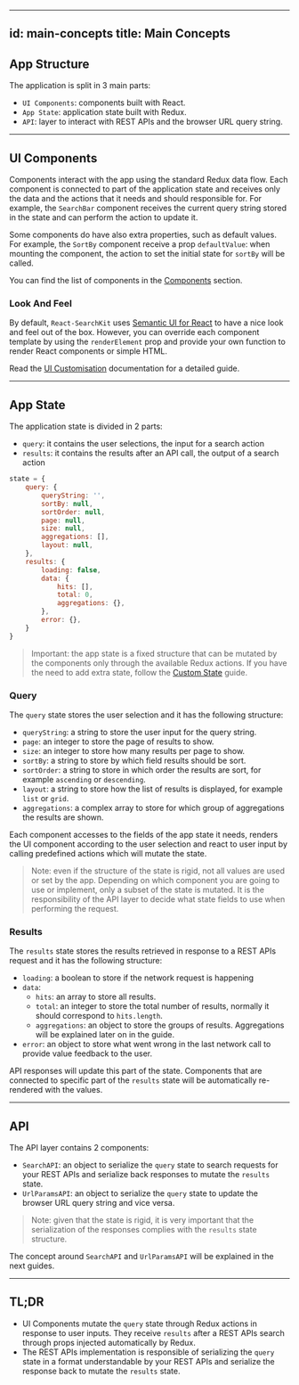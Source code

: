 <!--
  This file is part of React-SearchKit.
  Copyright (C) 2018 CERN.

  React-SearchKit is free software; you can redistribute it and/or modify it
  under the terms of the MIT License; see LICENSE file for more details.
-->

---
id: main-concepts
title: Main Concepts
---

## App Structure

The application is split in 3 main parts:

* `UI Components`: components built with React.
* `App State`: application state built with Redux.
* `API`: layer to interact with REST APIs and the browser URL query string.

---

## UI Components

Components interact with the app using the standard Redux data flow. Each component is connected to part of the application state and receives only the data and the actions that it needs and should responsible for.
For example, the `SearchBar` component receives the current query string stored in the state and can perform the action to update it.

Some components do have also extra properties, such as default values. For example, the `SortBy` component receive a prop `defaultValue`: when mounting the component, the action to set the initial state for `sortBy` will be called.

You can find the list of components in the [Components](components/react_searck_kit.md) section.

### Look And Feel

By default, `React-SearchKit` uses [Semantic UI for React](https://react.semantic-ui.com/) to have a nice look and feel out of the box. However, you can override each component template by using the `renderElement` prop and provide your own function to render React components or simple HTML.

Read the [UI Customisation](ui_customisation.md) documentation for a detailed guide.

---

## App State

The application state is divided in 2 parts:

* `query`: it contains the user selections, the input for a search action
* `results`: it contains the results after an API call, the output of a search action

```js
state = {
    query: {
        queryString: '',
        sortBy: null,
        sortOrder: null,
        page: null,
        size: null,
        aggregations: [],
        layout: null,
    },
    results: {
        loading: false,
        data: {
            hits: [],
            total: 0,
            aggregations: {},
        },
        error: {},
    }
}
```

> Important: the app state is a fixed structure that can be mutated by the components only through the available Redux actions. If you have the need to add extra state, follow the [Custom State](custom_state.md) guide.

### Query

The `query` state stores the user selection and it has the following structure:

* `queryString`: a string to store the user input for the query string.
* `page`: an integer to store the page of results to show.
* `size`: an integer to store how many results per page to show.
* `sortBy`: a string to store by which field results should be sort.
* `sortOrder`: a string to store in which order the results are sort, for example `ascending` or `descending`.
* `layout`: a string to store how the list of results is displayed, for example `list` or `grid`.
* `aggregations`: a complex array to store for which group of aggregations the results are shown.

Each component accesses to the fields of the app state it needs, renders the UI component according to the user selection and react to user input by calling predefined actions which will mutate the state.

> Note: even if the structure of the state is rigid, not all values are used or set by the app. Depending on which component you are going to use or implement, only a subset of the state is mutated. It is the responsibility of the API layer to decide what state fields to use when performing the request.

### Results

The `results` state stores the results retrieved in response to a REST APIs request and it has the following structure:

* `loading`: a boolean to store if the network request is happening
* `data`:
    * `hits`: an array to store all results.
    * `total`: an integer to store the total number of results, normally it should correspond to `hits.length`.
    * `aggregations`: an object to store the groups of results. Aggregations will be explained later on in the guide.
* `error`: an object to store what went wrong in the last network call to provide value feedback to the user.

API responses will update this part of the state. Components that are connected to specific part of the `results` state will be automatically re-rendered with the values.

---

## API

The API layer contains 2 components:

* `SearchAPI`: an object to serialize the `query` state to search requests for your REST APIs and serialize back responses to mutate the `results` state.
* `UrlParamsAPI`: an object to serialize the `query` state to update the browser URL query string and vice versa.

> Note: given that the state is rigid, it is very important that the serialization of the responses complies with the `results` state structure.

The concept around `SearchAPI` and `UrlParamsAPI` will be explained in the next guides.

---

## TL;DR

* UI Components mutate the `query` state through Redux actions in response to user inputs. They receive `results` after a REST APIs search through props injected automatically by Redux.
* The REST APIs implementation is responsible of serializing the `query` state in a format understandable by your REST APIs and serialize the response back to mutate the `results` state.
